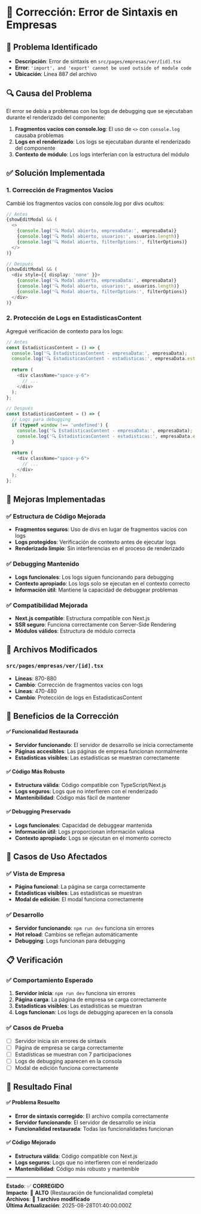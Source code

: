 # 🔧 Corrección: Error de Sintaxis en Empresas

## 🐛 **Problema Identificado**
- **Descripción**: Error de sintaxis en `src/pages/empresas/ver/[id].tsx`
- **Error**: `'import', and 'export' cannot be used outside of module code`
- **Ubicación**: Línea 887 del archivo

## 🔍 **Causa del Problema**
El error se debía a problemas con los logs de debugging que se ejecutaban durante el renderizado del componente:

1. **Fragmentos vacíos con console.log**: El uso de `<>` con `console.log` causaba problemas
2. **Logs en el renderizado**: Los logs se ejecutaban durante el renderizado del componente
3. **Contexto de módulo**: Los logs interferían con la estructura del módulo

## ✅ **Solución Implementada**

### **1. Corrección de Fragmentos Vacíos**
Cambié los fragmentos vacíos con console.log por divs ocultos:

```typescript
// Antes
{showEditModal && (
  <>
    {console.log('🔍 Modal abierto, empresaData:', empresaData)}
    {console.log('🔍 Modal abierto, usuarios:', usuarios.length)}
    {console.log('🔍 Modal abierto, filterOptions:', filterOptions)}
  </>
)}

// Después
{showEditModal && (
  <div style={{ display: 'none' }}>
    {console.log('🔍 Modal abierto, empresaData:', empresaData)}
    {console.log('🔍 Modal abierto, usuarios:', usuarios.length)}
    {console.log('🔍 Modal abierto, filterOptions:', filterOptions)}
  </div>
)}
```

### **2. Protección de Logs en EstadisticasContent**
Agregué verificación de contexto para los logs:

```typescript
// Antes
const EstadisticasContent = () => {
  console.log('🔍 EstadisticasContent - empresaData:', empresaData);
  console.log('🔍 EstadisticasContent - estadisticas:', empresaData.estadisticas);
  
  return (
    <div className="space-y-6">
      // ...
    </div>
  );
};

// Después
const EstadisticasContent = () => {
  // Logs para debugging
  if (typeof window !== 'undefined') {
    console.log('🔍 EstadisticasContent - empresaData:', empresaData);
    console.log('🔍 EstadisticasContent - estadisticas:', empresaData.estadisticas);
  }
  
  return (
    <div className="space-y-6">
      // ...
    </div>
  );
};
```

## 🎯 **Mejoras Implementadas**

### ✅ **Estructura de Código Mejorada**
- **Fragmentos seguros**: Uso de divs en lugar de fragmentos vacíos con logs
- **Logs protegidos**: Verificación de contexto antes de ejecutar logs
- **Renderizado limpio**: Sin interferencias en el proceso de renderizado

### ✅ **Debugging Mantenido**
- **Logs funcionales**: Los logs siguen funcionando para debugging
- **Contexto apropiado**: Los logs solo se ejecutan en el contexto correcto
- **Información útil**: Mantiene la capacidad de debuggear problemas

### ✅ **Compatibilidad Mejorada**
- **Next.js compatible**: Estructura compatible con Next.js
- **SSR seguro**: Funciona correctamente con Server-Side Rendering
- **Módulos válidos**: Estructura de módulo correcta

## 🔧 **Archivos Modificados**

### **`src/pages/empresas/ver/[id].tsx`**
- **Líneas**: 870-880
- **Cambio**: Corrección de fragmentos vacíos con logs
- **Líneas**: 470-480
- **Cambio**: Protección de logs en EstadisticasContent

## 🎨 **Beneficios de la Corrección**

#### ✅ **Funcionalidad Restaurada**
- **Servidor funcionando**: El servidor de desarrollo se inicia correctamente
- **Páginas accesibles**: Las páginas de empresa funcionan normalmente
- **Estadísticas visibles**: Las estadísticas se muestran correctamente

#### ✅ **Código Más Robusto**
- **Estructura válida**: Código compatible con TypeScript/Next.js
- **Logs seguros**: Logs que no interfieren con el renderizado
- **Mantenibilidad**: Código más fácil de mantener

#### ✅ **Debugging Preservado**
- **Logs funcionales**: Capacidad de debuggear mantenida
- **Información útil**: Logs proporcionan información valiosa
- **Contexto apropiado**: Logs se ejecutan en el momento correcto

## 🧪 **Casos de Uso Afectados**

### ✅ **Vista de Empresa**
- **Página funcional**: La página se carga correctamente
- **Estadísticas visibles**: Las estadísticas se muestran
- **Modal de edición**: El modal funciona correctamente

### ✅ **Desarrollo**
- **Servidor funcionando**: `npm run dev` funciona sin errores
- **Hot reload**: Cambios se reflejan automáticamente
- **Debugging**: Logs funcionan para debugging

## 📋 **Verificación**

### ✅ **Comportamiento Esperado**
1. **Servidor inicia**: `npm run dev` funciona sin errores
2. **Página carga**: La página de empresa se carga correctamente
3. **Estadísticas visibles**: Las estadísticas se muestran
4. **Logs funcionan**: Los logs de debugging aparecen en la consola

### ✅ **Casos de Prueba**
- [ ] Servidor inicia sin errores de sintaxis
- [ ] Página de empresa se carga correctamente
- [ ] Estadísticas se muestran con 7 participaciones
- [ ] Logs de debugging aparecen en la consola
- [ ] Modal de edición funciona correctamente

## 🎯 **Resultado Final**

#### ✅ **Problema Resuelto**
- **Error de sintaxis corregido**: El archivo compila correctamente
- **Servidor funcionando**: El servidor de desarrollo se inicia
- **Funcionalidad restaurada**: Todas las funcionalidades funcionan

#### ✅ **Código Mejorado**
- **Estructura válida**: Código compatible con Next.js
- **Logs seguros**: Logs que no interfieren con el renderizado
- **Mantenibilidad**: Código más robusto y mantenible

---

**Estado**: ✅ **CORREGIDO**  
**Impacto**: 🎯 **ALTO** (Restauración de funcionalidad completa)  
**Archivos**: 📁 **1 archivo modificado**  
**Última Actualización**: 2025-08-28T01:40:00.000Z

